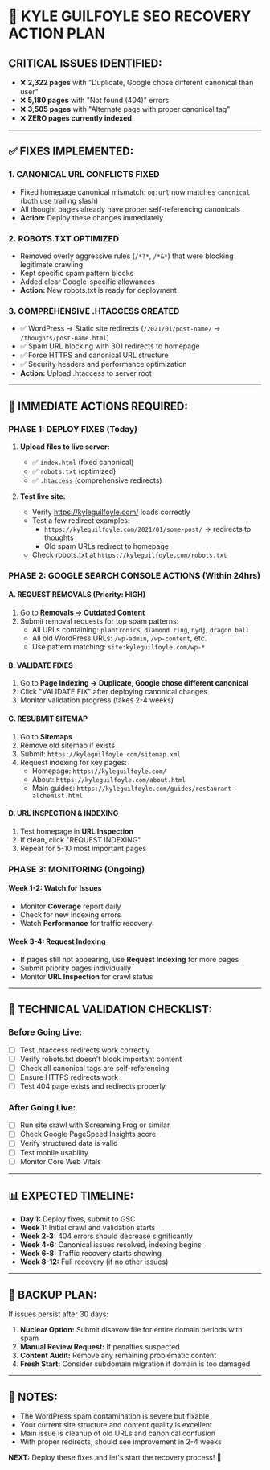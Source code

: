# 🚨 KYLE GUILFOYLE SEO RECOVERY ACTION PLAN

## CRITICAL ISSUES IDENTIFIED:
- ❌ **2,322 pages** with "Duplicate, Google chose different canonical than user"
- ❌ **5,180 pages** with "Not found (404)" errors  
- ❌ **3,505 pages** with "Alternate page with proper canonical tag"
- ❌ **ZERO pages currently indexed**

---

## ✅ FIXES IMPLEMENTED:

### 1. **CANONICAL URL CONFLICTS FIXED**
- Fixed homepage canonical mismatch: `og:url` now matches `canonical` (both use trailing slash)
- All thought pages already have proper self-referencing canonicals
- **Action:** Deploy these changes immediately

### 2. **ROBOTS.TXT OPTIMIZED**
- Removed overly aggressive rules (`/*?*`, `/*&*`) that were blocking legitimate crawling
- Kept specific spam pattern blocks
- Added clear Google-specific allowances
- **Action:** New robots.txt is ready for deployment

### 3. **COMPREHENSIVE .HTACCESS CREATED**
- ✅ WordPress → Static site redirects (`/2021/01/post-name/` → `/thoughts/post-name.html`)
- ✅ Spam URL blocking with 301 redirects to homepage
- ✅ Force HTTPS and canonical URL structure
- ✅ Security headers and performance optimization
- **Action:** Upload .htaccess to server root

---

## 🎯 IMMEDIATE ACTIONS REQUIRED:

### **PHASE 1: DEPLOY FIXES (Today)**
1. **Upload files to live server:**
   - ✅ `index.html` (fixed canonical)
   - ✅ `robots.txt` (optimized)
   - ✅ `.htaccess` (comprehensive redirects)

2. **Test live site:**
   - Verify https://kyleguilfoyle.com/ loads correctly
   - Test a few redirect examples:
     - `https://kyleguilfoyle.com/2021/01/some-post/` → redirects to thoughts
     - Old spam URLs redirect to homepage
   - Check robots.txt at `https://kyleguilfoyle.com/robots.txt`

### **PHASE 2: GOOGLE SEARCH CONSOLE ACTIONS (Within 24hrs)**

#### **A. REQUEST REMOVALS (Priority: HIGH)**
1. Go to **Removals → Outdated Content**
2. Submit removal requests for top spam patterns:
   - All URLs containing: `plantronics`, `diamond ring`, `nydj`, `dragon ball`
   - All old WordPress URLs: `/wp-admin`, `/wp-content`, etc.
   - Use pattern matching: `site:kyleguilfoyle.com/wp-*`

#### **B. VALIDATE FIXES**
1. Go to **Page Indexing → Duplicate, Google chose different canonical**
2. Click "VALIDATE FIX" after deploying canonical changes
3. Monitor validation progress (takes 2-4 weeks)

#### **C. RESUBMIT SITEMAP**
1. Go to **Sitemaps**
2. Remove old sitemap if exists
3. Submit: `https://kyleguilfoyle.com/sitemap.xml`
4. Request indexing for key pages:
   - Homepage: `https://kyleguilfoyle.com/`
   - About: `https://kyleguilfoyle.com/about.html`
   - Main guides: `https://kyleguilfoyle.com/guides/restaurant-alchemist.html`

#### **D. URL INSPECTION & INDEXING**
1. Test homepage in **URL Inspection**
2. If clean, click "REQUEST INDEXING" 
3. Repeat for 5-10 most important pages

### **PHASE 3: MONITORING (Ongoing)**

#### **Week 1-2: Watch for Issues**
- Monitor **Coverage** report daily
- Check for new indexing errors
- Watch **Performance** for traffic recovery

#### **Week 3-4: Request Indexing**
- If pages still not appearing, use **Request Indexing** for more pages
- Submit priority pages individually
- Monitor **URL Inspection** for crawl status

---

## 🔧 TECHNICAL VALIDATION CHECKLIST:

### **Before Going Live:**
- [ ] Test .htaccess redirects work correctly
- [ ] Verify robots.txt doesn't block important content
- [ ] Check all canonical tags are self-referencing
- [ ] Ensure HTTPS redirects work
- [ ] Test 404 page exists and redirects properly

### **After Going Live:**
- [ ] Run site crawl with Screaming Frog or similar
- [ ] Check Google PageSpeed Insights score
- [ ] Verify structured data is valid
- [ ] Test mobile usability
- [ ] Monitor Core Web Vitals

---

## 📊 EXPECTED TIMELINE:

- **Day 1:** Deploy fixes, submit to GSC
- **Week 1:** Initial crawl and validation starts
- **Week 2-3:** 404 errors should decrease significantly  
- **Week 4-6:** Canonical issues resolved, indexing begins
- **Week 6-8:** Traffic recovery starts showing
- **Week 8-12:** Full recovery (if no other issues)

---

## 🚨 BACKUP PLAN:

If issues persist after 30 days:

1. **Nuclear Option:** Submit disavow file for entire domain periods with spam
2. **Manual Review Request:** If penalties suspected
3. **Content Audit:** Remove any remaining problematic content
4. **Fresh Start:** Consider subdomain migration if domain is too damaged

---

## 📝 NOTES:
- The WordPress spam contamination is severe but fixable
- Your current site structure and content quality is excellent
- Main issue is cleanup of old URLs and canonical confusion
- With proper redirects, should see improvement in 2-4 weeks

**NEXT:** Deploy these fixes and let's start the recovery process! 🚀 